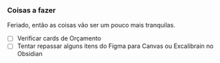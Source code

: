 ### Coisas a fazer

Feriado, então as coisas vão ser um pouco mais tranquilas.

- [ ] Verificar cards de Orçamento
- [ ] Tentar repassar alguns itens do Figma para Canvas ou Excalibrain no Obsidian
